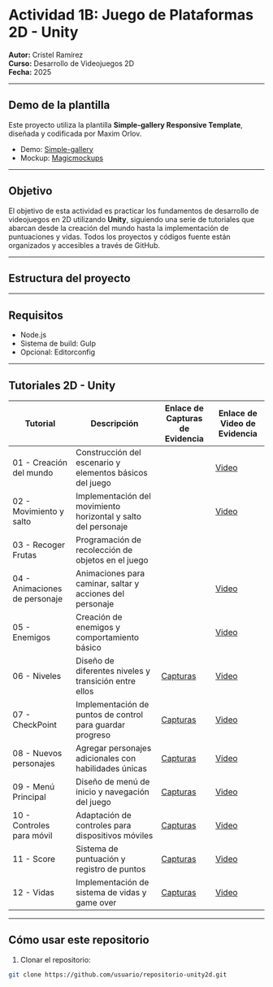 # Actividad 1B: Juego de Plataformas 2D - Unity

**Autor:** Cristel Ramírez  
**Curso:** Desarrollo de Videojuegos 2D  
**Fecha:** 2025  

---

## Demo de la plantilla
Este proyecto utiliza la plantilla **Simple-gallery Responsive Template**, diseñada y codificada por Maxim Orlov.  

- Demo: [Simple-gallery](http://website-templates.github.io/simple-gallery_responsive-template)  
- Mockup: [Magicmockups](http://magicmockups.com/)

---

## Objetivo
El objetivo de esta actividad es practicar los fundamentos de desarrollo de videojuegos en 2D utilizando **Unity**, siguiendo una serie de tutoriales que abarcan desde la creación del mundo hasta la implementación de puntuaciones y vidas. Todos los proyectos y códigos fuente están organizados y accesibles a través de GitHub.

---

## Estructura del proyecto



---

## Requisitos
- Node.js  
- Sistema de build: Gulp  
- Opcional: Editorconfig  

---

## Tutoriales 2D - Unity

| Tutorial | Descripción | Enlace de Capturas de Evidencia | Enlace de Video de Evidencia |
|----------|-------------|---------------------------------|------------------------------|
| 01 - Creación del mundo | Construcción del escenario y elementos básicos del juego |  | [Video](https://youtu.be/enlace_tutorial01) |
| 02 - Movimiento y salto | Implementación del movimiento horizontal y salto del personaje |  | [Video](https://youtu.be/enlace_tutorial02) |
| 03 - Recoger Frutas | Programación de recolección de objetos en el juego |  |
| 04 - Animaciones de personaje | Animaciones para caminar, saltar y acciones del personaje |  | [Video](https://youtu.be/enlace_tutorial04) |
| 05 - Enemigos | Creación de enemigos y comportamiento básico |  | [Video](https://youtu.be/enlace_tutorial05) |
| 06 - Niveles | Diseño de diferentes niveles y transición entre ellos | [Capturas](https://github.com/usuario/proyecto-unity-tutorial06/screenshots) | [Video](https://youtu.be/enlace_tutorial06) |
| 07 - CheckPoint | Implementación de puntos de control para guardar progreso | [Capturas](https://github.com/usuario/proyecto-unity-tutorial07/screenshots) | [Video](https://youtu.be/enlace_tutorial07) |
| 08 - Nuevos personajes | Agregar personajes adicionales con habilidades únicas | [Capturas](https://github.com/usuario/proyecto-unity-tutorial08/screenshots) | [Video](https://youtu.be/enlace_tutorial08) |
| 09 - Menú Principal | Diseño de menú de inicio y navegación del juego | [Capturas](https://github.com/usuario/proyecto-unity-tutorial09/screenshots) | [Video](https://youtu.be/enlace_tutorial09) |
| 10 - Controles para móvil | Adaptación de controles para dispositivos móviles | [Capturas](https://github.com/usuario/proyecto-unity-tutorial10/screenshots) | [Video](https://youtu.be/enlace_tutorial10) |
| 11 - Score | Sistema de puntuación y registro de puntos | [Capturas](https://github.com/usuario/proyecto-unity-tutorial11/screenshots) | [Video](https://youtu.be/enlace_tutorial11) |
| 12 - Vidas | Implementación de sistema de vidas y game over | [Capturas](https://github.com/usuario/proyecto-unity-tutorial12/screenshots) | [Video](https://youtu.be/enlace_tutorial12) |


---

## Cómo usar este repositorio

1. Clonar el repositorio:  
```bash
git clone https://github.com/usuario/repositorio-unity2d.git


